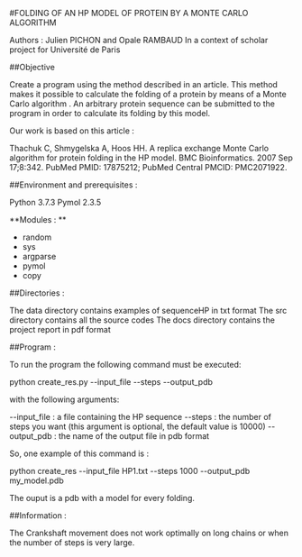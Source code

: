 
#FOLDING OF AN HP MODEL OF PROTEIN BY A MONTE CARLO ALGORITHM

Authors : Julien PICHON and Opale RAMBAUD
In a context of scholar project for Université de Paris 

##Objective

Create a program using the method described in an article. 
This method makes it possible to calculate the folding of a protein by means of a Monte Carlo algorithm . 
An arbitrary protein sequence can be submitted to the program in order to calculate its folding by this model.

Our work is based on this article : 

Thachuk C, Shmygelska A, Hoos HH. A replica exchange Monte Carlo algorithm for protein folding in the HP model. 
BMC Bioinformatics. 2007 Sep 17;8:342. PubMed PMID: 17875212; PubMed Central PMCID: PMC2071922.


##Environment and prerequisites : 

Python 3.7.3
Pymol 2.3.5

**Modules : **

- random 
- sys
- argparse
- pymol
- copy

##Directories :


The data directory contains examples of sequenceHP in txt format 
The src directory contains all the source codes 
The docs directory contains the project report in pdf format

##Program :

To run the program the following command must be executed: 

python create_res.py --input_file --steps --output_pdb

with the following arguments:

--input_file : a file containing the HP sequence 
--steps : the number of steps you want (this argument is optional, the default value is 10000)
--output_pdb : the name of the output file in pdb format 

So, one example of this command is : 

python create_res --input_file HP1.txt --steps 1000 --output_pdb my_model.pdb 

The ouput is a pdb with a model for every folding. 



##Information :

The Crankshaft movement does not work optimally on long chains or when the number of steps is very large. 
